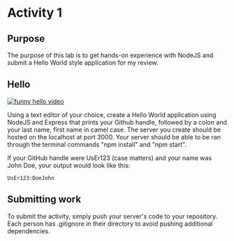 # Activity 1

## Purpose
The purpose of this lab is to get hands-on experience with NodeJS and submit a Hello World style application for my review.

## Hello
[![funny hello video](https://img.youtube.com/vi/PUjvaMWKeBI/0.jpg)](https://www.youtube.com/watch?v=PUjvaMWKeBI)

Using a text editor of your choice, create a Hello World application using NodeJS and Express that prints your Github handle, followed by a colon and your last name, first name in camel case. The server you create should be hosted on the localhost at port 3000. Your server should be able to be ran through the terminal commands "npm install" and "npm start".

If your GitHub handle were UsEr123 (case matters) and your name was John Doe, your output would look like this:

```
UsEr123:DoeJohn
```

## Submitting work
To submit the activity, simply push your server's code to your repository. Each person has .gitignore in their directory to avoid pushing additional dependencies.
